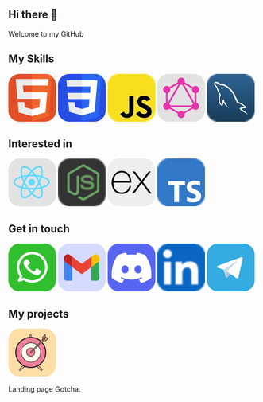  <link rel="stylesheet" href="css/style.css" />

## Hi there 👋

Welcome to my GitHub

## My Skills

[![HTML icon](./assets/icons/HTML.svg)](#)
[![CSS icon](./assets/icons/CSS.svg)](#)
[![JavaScript icon](./assets/icons/JavaScript.svg)](#)
[![GraphQL icon](./assets/icons/GraphQL.svg)](#)
[![MySQL icon](./assets/icons/MySQL.svg)](#)

## Interested in

[![React icon](./assets/icons/React.svg)](#)
[![React icon](./assets/icons/NodeJS.svg)](#)
[![ExpressJS icon](./assets/icons/ExpressJS.svg)](#)
[![Typescript icon](./assets/icons/Typescript.svg)](#)

<!-- [![React icon](./assets/icons/NextJS.svg)](#) -->

## Get in touch

[![Whatsapp icon](./assets/icons/Whatsapp.svg)](#)
[![Gmail icon](./assets/icons/Gmail.svg)](mailto:tonic6101@gmail.com)
[![Discord icon](./assets/icons/Discord.svg)](https://discordapp.com/users/1008659940350636102)
[![Linkedin icon](./assets/icons/Linkedin.svg)](#)
[![Telegram icon](./assets/icons/Telegram.svg)](#)

## My projects

[![Gotcha icon](./assets/icons/Gotcha.svg)](#)

Landing page Gotcha.
